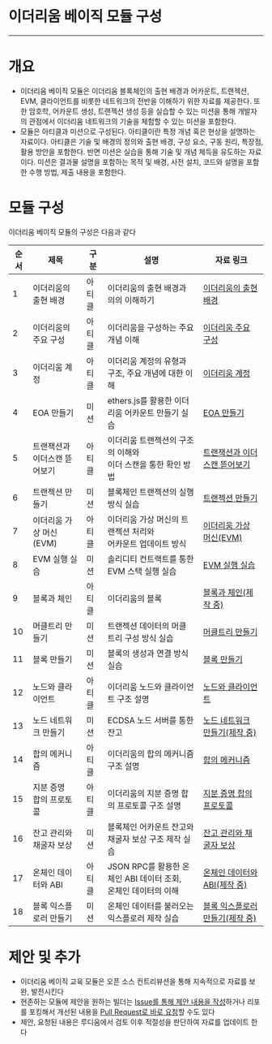 # 이더리움 베이직 모듈 구성
--- 
# 개요

* 이더리움 베이직 모듈은 이더리움 블록체인의 출현 배경과 어카운트, 트랜젝션, EVM, 클라이언트를 비롯한 네트워크의 전반을 이해하기 위한 자료를 제공한다. 또한 암호학, 어카운트 생성, 트랜젝션 생성 등을 실습할 수 있는 미션을 통해 개발자의 관점에서 이더리움 네트워크의 기술을 체험할 수 있는 미션을 포함한다.
* 모듈은 아티클과 미션으로 구성된다. 아티클이란 특정 개념 혹은 현상을 설명하는 자료이다. 아티클은 기술 및 배경의 정의와 출현 배경, 구성 요소, 구동 원리, 특장점, 활용 방안을 포함한다. 반면 미션은 실습을 통해 기술 및 개념 체득을 유도하는 자료이다. 미션은 결과물 설명을 포함하는 목적 및 배경, 사전 설치, 코드와 설명을 포함한 수행 방법, 제출 내용을 포함한다.

# 모듈 구성

이더리움 베이직 모듈의 구성은 다음과 같다

| 순서 | 제목 | 구분 | 설명 | 자료 링크 |
| --- | --- | --- | --- | ----- |
| 1 | 이더리움의 출현 배경 | 아티클 | 이더리움의 출현 배경과 의의 이해하기 | [이더리움의 출현 배경](https://github.com/Ludium-Official/road-to-bangkok/blob/main/이더리움%20베이직/01.이더리움의-출현-배경-및-개요.md) |
| 2 | 이더리움의 주요 구성 | 아티클 | 이더리움을 구성하는 주요 개념 이해 | [이더리움 주요 구성](https://github.com/Ludium-Official/road-to-bangkok/blob/main/이더리움%20베이직/02.이더리움의-주요-구성요소.md) |
| 3 | 이더리움 계정 | 아티클 | 이더리움 계정의 유형과 구조, 주요 개념에 대한 이해 | [이더리움 계정](https://github.com/Ludium-Official/road-to-bangkok/blob/main/이더리움%20베이직/03.이더리움-계정.md) |
| 4 | EOA 만들기 | 미션 | ethers.js를 활용한 이더리움 어카운트 만들기 실습 | [EOA 만들기](https://github.com/Ludium-Official/road-to-bangkok/blob/main/이더리움%20베이직/04.EOA-만들기.md) |
| 5 | 트랜잭션과<br>이더스캔 뜯어보기 | 아티클 | 이더리움 트랜젝션의 구조의 이해와<br>이더 스캔을 통한 확인 방법 | [트랜잭션과 이더스캔 뜯어보기](https://github.com/Ludium-Official/road-to-bangkok/blob/main/이더리움%20베이직/05.트랜잭션과-이더스캔-뜯어보기.md) |
| 6 | 트랜젝션 만들기 | 미션 | 블록체인 트랜젝션의 실행 방식 실습 | [트랜젝션 만들기](https://github.com/Ludium-Official/road-to-bangkok/blob/main/이더리움%20베이직/06.트랜젝션-만들기.md) |
| 7 | 이더리움 가상 머신<br>(EVM) | 아티클 | 이더리움 가상 머신의 트랜젝션 처리와<br>어카운트 업데이트 방식 | [이더리움 가상 머신(EVM)](https://github.com/Ludium-Official/road-to-bangkok/blob/main/이더리움%20베이직/07.이더리움-가상머신(EVM).md) |
| 8 | EVM 실행 실습 | 미션 | 솔리디티 컨트랙트를 통한 EVM 스택 실행 실습 | [EVM 실행 실습](https://github.com/Ludium-Official/road-to-bangkok/blob/main/이더리움%20베이직/08.EVM-실행-실습.md) |
| 9 | 블록과 체인 | 아티클 | 이더리움의 블록 | [블록과 체인(제작 중)](https://github.com/Ludium-Official/road-to-bangkok/blob/main/이더리움%20베이직/09.블록과-체인.md) |
| 10 | 머클트리 만들기 | 미션 | 트랜젝션 데이터의 머클 트리 구성 방식 실습 | [머클트리 만들기](https://github.com/Ludium-Official/road-to-bangkok/blob/main/이더리움%20베이직/10.머클트리-만들기.md) |
| 11 | 블록 만들기 | 미션 | 블록의 생성과 연결 방식 실습 | [블록 만들기](https://github.com/Ludium-Official/road-to-bangkok/blob/main/이더리움%20베이직/11.블록-만들기.md) |
| 12 | 노드와 클라이언트 | 아티클 | 이더리움 노드와 클라이언트 구조 설명 | [노드와 클라이언트](https://github.com/Ludium-Official/road-to-bangkok/blob/main/이더리움%20베이직/12.노드와-클라이언트.md) |
| 13 | 노드 네트워크 만들기 | 미션 | ECDSA 노드 서버를 통한 잔고 | [노드 네트워크 만들기(제작 중)](https://github.com/Ludium-Official/road-to-bangkok/blob/main/이더리움%20베이직/13.노드-네트워크-만들기.md) |
| 14 | 합의 메커니즘 | 아티클 | 이더리움의 합의 메커니즘 구조 설명 | [합의 메커니즘](https://github.com/Ludium-Official/road-to-bangkok/blob/main/이더리움%20베이직/14.합의-메커니즘.md) |
| 15 | 지분 증명<br>합의 프로토콜 | 아티클 | 이더리움의 지분 증명 합의 프로토콜 구조 설명 | [지분 증명 합의 프로토콜](https://github.com/Ludium-Official/road-to-bangkok/blob/main/이더리움%20베이직/15.지분-증명-합의-프로토콜.md) |
| 16 | 잔고 관리와 채굴자 보상 | 미션 | 블록체인 어카운트 잔고와 채굴자 보상 구조 제작 실습 | [잔고 관리와 채굴자 보상](https://github.com/Ludium-Official/road-to-bangkok/blob/main/이더리움%20베이직/16.잔고-관리와-채굴자-보상.md) |
| 17 | 온체인 데이터와 ABI | 아티클 | JSON RPC를 활용한 온체인 ABI 데이터 조회,<br>온체인 데이터의 이해 | [온체인 데이터와 ABI(제작 중)](https://github.com/Ludium-Official/road-to-bangkok/blob/main/이더리움%20베이직/17.온체인-데이터와-ABI.md) |
| 18 | 블록 익스플로러 만들기 | 미션 | 온체인 데이터를 불러오는 익스플로러 제작 실습 | [블록 익스플로러 만들기(제작 중)](https://github.com/Ludium-Official/road-to-bangkok/blob/main/이더리움%20베이직/18.블록-익스플로러-만들기.md) |

# 제안 및 추가

* 이더리움 베이직 교육 모듈은 오픈 소스 컨트리뷰션을 통해 지속적으로 자료를 보완, 발전시킨다
* 현존하는 모듈에 제안을 원하는 빌더는 [Issue를 통해 제안 내용을 작성](https://github.com/Ludium-Official/road-to-bangkok/issues)하거나 리포를 포킹해서 개선된 내용을 [Pull Request로 바로 요청](https://github.com/Ludium-Official/road-to-bangkok/pulls)할 수도 있다
* 제안, 요청된 내용은 루디움에서 검토 이후 적절성을 판단하여 자료를 업데이트 한다
